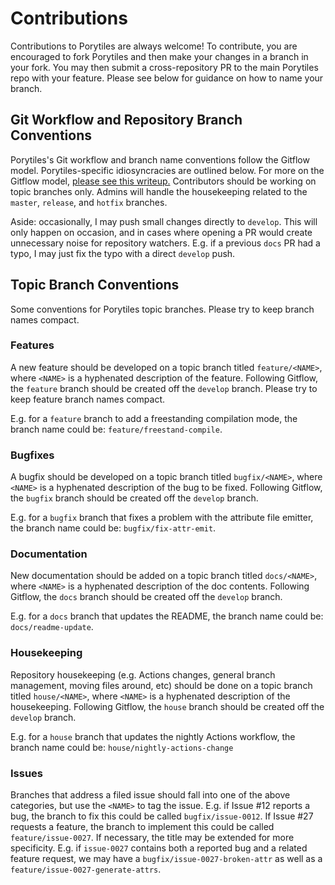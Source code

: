 # Contributions
Contributions to Porytiles are always welcome! To contribute, you are encouraged to fork Porytiles and then make your
changes in a branch in your fork. You may then submit a cross-repository PR to the main Porytiles repo with your
feature. Please see below for guidance on how to name your branch.

## Git Workflow and Repository Branch Conventions
Porytiles's Git workflow and branch name conventions follow the Gitflow model. Porytiles-specific idiosyncracies are
outlined below. For more on the Gitflow model, [please see this writeup.](https://nvie.com/posts/a-successful-git-branching-model/)
Contributors should be working on topic branches only. Admins will handle the housekeeping related to the `master`,
`release`, and `hotfix` branches.

Aside: occasionally, I may push small changes directly to `develop`. This will only happen on occasion, and in cases
where opening a PR would create unnecessary noise for repository watchers. E.g. if a previous `docs` PR had a typo,
I may just fix the typo with a direct `develop` push.

## Topic Branch Conventions
Some conventions for Porytiles topic branches. Please try to keep branch names compact.

### Features
A new feature should be developed on a topic branch titled `feature/<NAME>`, where `<NAME>` is a hyphenated description
of the feature. Following Gitflow, the `feature` branch should be created off the `develop` branch. Please try to keep
feature branch names compact.

E.g. for a `feature` branch to add a freestanding compilation mode, the branch name could be:
`feature/freestand-compile`.

### Bugfixes
A bugfix should be developed on a topic branch titled `bugfix/<NAME>`, where `<NAME>` is a hyphenated description of
the bug to be fixed. Following Gitflow, the `bugfix` branch should be created off the `develop` branch.

E.g. for a `bugfix` branch that fixes a problem with the attribute file emitter, the branch name could be:
`bugfix/fix-attr-emit`.

### Documentation
New documentation should be added on a topic branch titled `docs/<NAME>`, where `<NAME>` is a hyphenated description of
the doc contents. Following Gitflow, the `docs` branch should be created off the `develop` branch.

E.g. for a `docs` branch that updates the README, the branch name could be:
`docs/readme-update`.

### Housekeeping
Repository housekeeping (e.g. Actions changes, general branch management, moving files around, etc) should be done on
a topic branch titled `house/<NAME>`, where `<NAME>` is a hyphenated description of the housekeeping. Following Gitflow,
the `house` branch should be created off the `develop` branch.

E.g. for a `house` branch that updates the nightly Actions workflow, the branch name could be:
`house/nightly-actions-change`

### Issues
Branches that address a filed issue should fall into one of the above categories, but use the `<NAME>` to tag the issue.
E.g. if Issue #12 reports a bug, the branch to fix this could be called `bugfix/issue-0012`. If Issue #27 requests a
feature, the branch to implement this could be called `feature/issue-0027`. If necessary, the title may be extended for
more specificity. E.g. if `issue-0027` contains both a reported bug and a related feature request, we may have a
`bugfix/issue-0027-broken-attr` as well as a `feature/issue-0027-generate-attrs`.

